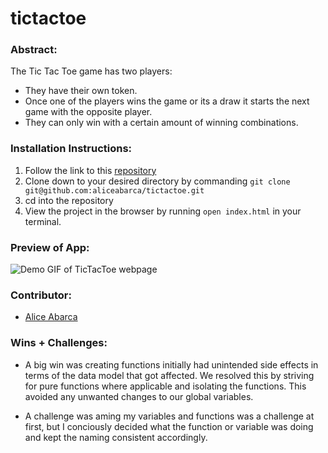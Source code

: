 # tictactoe

### Abstract:
The Tic Tac Toe game has two players:
- They have their own token.
- Once one of the players wins the game or its a draw it starts the next game with the opposite player.
- They can only win with a certain amount of winning combinations.

### Installation Instructions: 
1. Follow the link to this [repository](https://github.com/aliceabarca/tictactoe)
2. Clone down to your desired directory by commanding `git clone git@github.com:aliceabarca/tictactoe.git`
3. cd into the repository
4. View the project in the browser by running `open index.html` in your terminal.

### Preview of App:
![Demo GIF of TicTacToe webpage](https://media.giphy.com/media/v1.Y2lkPTc5MGI3NjExYzhmYTRmODkyODcyNzEwZTJhNzE2MDRjZGVkMjliYjY1M2ZiMWRkZSZlcD12MV9pbnRlcm5hbF9naWZzX2dpZklkJmN0PWc/0yJYEdTJMOTR0GELzl/giphy.gif)

### Contributor:
- [Alice Abarca](https://github.com/aliceabarca)

### Wins + Challenges:

- A big win was creating functions initially had unintended side effects in terms of the data model that got affected. We resolved this by striving for pure functions where applicable and isolating the functions. This avoided any unwanted changes to our global variables. 

- A challenge was aming my variables and functions was a challenge at first, but I conciously decided what the function or variable was doing and kept the naming consistent accordingly. 
